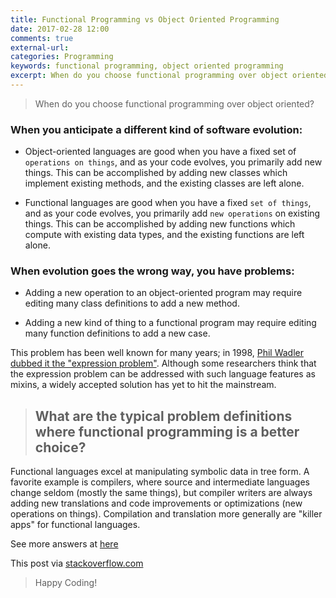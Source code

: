 ```yaml
---
title: Functional Programming vs Object Oriented Programming
date: 2017-02-28 12:00
comments: true
external-url: 
categories: Programming
keywords: functional programming, object oriented programming
excerpt: When do you choose functional programming over object oriented?
---
```

>When do you choose functional programming over object oriented?

### When you anticipate a different kind of software evolution:

- Object-oriented languages are good when you have a fixed set of `operations on things`, and as your code evolves, you primarily add new things. This can be accomplished by adding new classes which implement existing methods, and the existing classes are left alone.

- Functional languages are good when you have a fixed `set of things`, and as your code evolves, you primarily add `new operations` on existing things. This can be accomplished by adding new functions which compute with existing data types, and the existing functions are left alone.

### When evolution goes the wrong way, you have problems:

- Adding a new operation to an object-oriented program may require editing many class definitions to add a new method.

- Adding a new kind of thing to a functional program may require editing many function definitions to add a new case.


This problem has been well known for many years; in 1998, [Phil Wadler dubbed it the "expression problem"](http://www.daimi.au.dk/~madst/tool/papers/expression.txt). Although some researchers think that the expression problem can be addressed with such language features as mixins, a widely accepted solution has yet to hit the mainstream.

> ## What are the typical problem definitions where functional programming is a better choice?

Functional languages excel at manipulating symbolic data in tree form. A favorite example is compilers, where source and intermediate languages change seldom (mostly the same things), but compiler writers are always adding new translations and code improvements or optimizations (new operations on things). Compilation and translation more generally are "killer apps" for functional languages.

See more answers at [here](http://stackoverflow.com/questions/2078978/functional-programming-vs-object-oriented-programming/2079678#2079678)

This post via [stackoverflow.com](http://stackoverflow.com/questions/2078978/functional-programming-vs-object-oriented-programming/2079678#2079678)

>Happy Coding!
